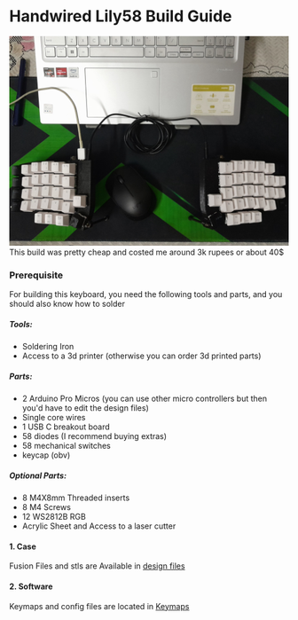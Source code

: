 # Handwired Lily58 Build Guide
![img](./images/keeb.jpg)
<br>
This build was pretty cheap and costed me around 3k rupees or about 40$

### Prerequisite
For building this keyboard, you need the following tools and parts, and you should also know how to solder

##### Tools:
- Soldering Iron
- Access to a 3d printer (otherwise you can order 3d printed parts)

##### Parts:
- 2 Arduino Pro Micros (you can use other micro controllers but then you'd have to edit the design files)
- Single core wires
- 1 USB C breakout board
- 58 diodes (I recommend buying extras)
- 58 mechanical switches 
- keycap (obv)

##### Optional Parts:
- 8 M4X8mm Threaded inserts 
- 8 M4 Screws
- 12 WS2812B RGB
- Acrylic Sheet and Access to a laser cutter

#### 1. Case
Fusion Files and stls are Available in [design files](./design%20files)

#### 2. Software
Keymaps and config files are located in [Keymaps](./simplycode07)
